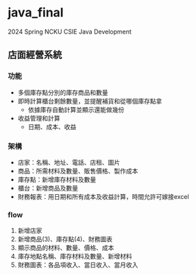 # java_final
2024 Spring NCKU CSIE Java Development
## 店面經營系統
### 功能
- 多個庫存點分別的庫存商品和數量
- 即時計算櫃台剩餘數量，並提醒補貨和從哪個庫存點拿
    - 依據庫存自動計算並顯示還能做幾份
- 收益管理和計算
    - 日期、成本、收益
### 架構
- 店家：名稱、地址、電話、店租、圖片
- 商品：所需材料及數量、販售價格、製作成本
- 庫存點：新增庫存材料及數量
- 櫃台：新增商品及數量
- 財務報表：用日期和所有成本及收益計算，時間允許可嫁接excel
### flow
1. 新增店家
2. 新增商品(3)、庫存點(4)、財務圖表
3. 顯示商品的材料、數量、價格、成本
4. 庫存地點名稱、庫存材料及數量、新增材料
5. 財務圖表：各品項收入、當日收入、當月收入